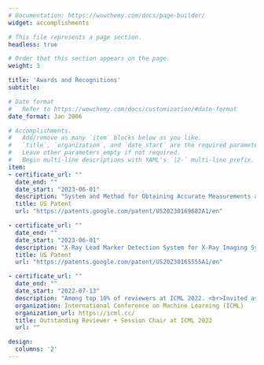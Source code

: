 ```yaml
---
# Documentation: https://wowchemy.com/docs/page-builder/
widget: accomplishments

# This file represents a page section.
headless: true

# Order that this section appears on the page.
weight: 3

title: 'Awards and Recognitions'
subtitle:

# Date format
#   Refer to https://wowchemy.com/docs/customization/#date-format
date_format: Jan 2006

# Accomplishments.
#   Add/remove as many `item` blocks below as you like.
#   `title`, `organization`, and `date_start` are the required parameters.
#   Leave other parameters empty if not required.
#   Begin multi-line descriptions with YAML's `|2-` multi-line prefix.
item:
- certificate_url: ""
  date_end: ""
  date_start: "2023-06-01"
  description: "System and Method for Obtaining Accurate Measurements and Quantification of X-Ray Image from Estimation of Key Anatomical Locations"
  title: US Patent
  url: "https://patents.google.com/patent/US20230169682A1/en"

- certificate_url: ""
  date_end: ""
  date_start: "2023-06-01"
  description: "X-Ray Lead Marker Detection System for X-Ray Imaging System"
  title: US Patent
  url: "https://patents.google.com/patent/US20230165555A1/en"

- certificate_url: ""
  date_end: ""
  date_start: "2022-07-13"
  description: "Among top 10% of reviewers at ICML 2022. <br>Invited as an ICML 2022 Session Chair."
  organization: International Conference on Machine Learning (ICML)
  organization_url: https://icml.cc/
  title: Outstanding Reviewer + Session Chair at ICML 2022
  url: ""

design:
  columns: '2'
---
```

